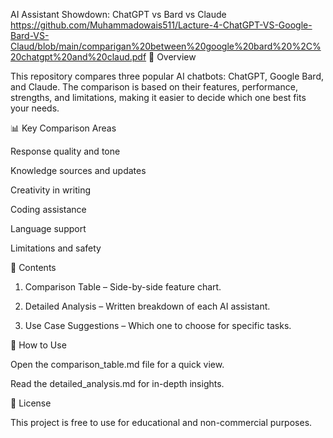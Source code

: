 AI Assistant Showdown: ChatGPT vs Bard vs Claude
https://github.com/Muhammadowais511/Lacture-4-ChatGPT-VS-Google-Bard-VS-Claud/blob/main/comparigan%20between%20google%20bard%20%2C%20chatgpt%20and%20claud.pdf
📌 Overview

This repository compares three popular AI chatbots: ChatGPT, Google Bard, and Claude. The comparison is based on their features, performance, strengths, and limitations, making it easier to decide which one best fits your needs.

📊 Key Comparison Areas

Response quality and tone

Knowledge sources and updates

Creativity in writing

Coding assistance

Language support

Limitations and safety


📂 Contents

1. Comparison Table – Side-by-side feature chart.


2. Detailed Analysis – Written breakdown of each AI assistant.


3. Use Case Suggestions – Which one to choose for specific tasks.



🚀 How to Use

Open the comparison_table.md file for a quick view.

Read the detailed_analysis.md for in-depth insights.


📜 License

This project is free to use for educational and non-commercial purposes.
